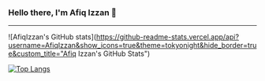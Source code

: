 ### Hello there, I'm Afiq Izzan 👋
---

![AfiqIzzan's GitHub stats](https://github-readme-stats.vercel.app/api?username=AfiqIzzan&show_icons=true&theme=tokyonight&hide_border=true&custom_title="Afiq Izzan's GitHub Stats")

[![Top Langs](https://github-readme-stats.vercel.app/api/top-langs/?username=AfiqIzzan&layout=compact&bg_color=00000000&hide_border=true)](https://github.com/AfiqIzzan/github-readme-stats)

<!--
**AfiqIzzan/AfiqIzzan** is a ✨ _special_ ✨ repository because its `README.md` (this file) appears on your GitHub profile.

Here are some ideas to get you started:

- 🔭 I’m currently working on ...
- 🌱 I’m currently learning ...
- 👯 I’m looking to collaborate on ...
- 🤔 I’m looking for help with ...
- 💬 Ask me about ...
- 📫 How to reach me: ...
- 😄 Pronouns: ...
- ⚡ Fun fact: ...
-->
